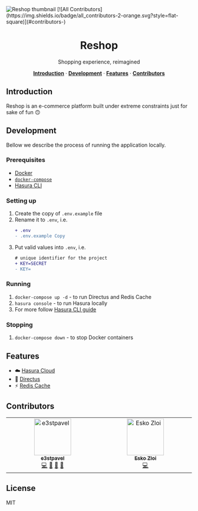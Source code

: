 <img alt="Reshop thumbnail" src="https://user-images.githubusercontent.com/70956582/234014121-5b877eb2-dd82-4ce6-9fdd-73f5ba4d80da.png">
<!-- ALL-CONTRIBUTORS-BADGE:START - Do not remove or modify this section -->
[![All Contributors](https://img.shields.io/badge/all_contributors-2-orange.svg?style=flat-square)](#contributors-)
<!-- ALL-CONTRIBUTORS-BADGE:END -->
<h1 align="center">Reshop</h3>

<p align="center">
  Shopping experience, reimagined
</p>

<p align="center">
  <a href="#introduction"><strong>Introduction</strong></a> ·
  <a href="#development"><strong>Development</strong></a> ·
  <a href="#features"><strong>Features</strong></a> ·
  <a href="#contributors"><strong>Contributors</strong></a>
</p>

## Introduction

Reshop is an e-commerce platform built under extreme constraints just for sake of fun :upside_down_face:

## Development

Bellow we describe the process of running the application locally.

### Prerequisites
 - [Docker](https://www.docker.com/)
 - [`docker-compose`](https://docs.docker.com/compose/)
 - [Hasura CLI](https://github.com/hasura/graphql-engine/releases)

### Setting up
1. Create the copy of `.env.example` file
1. Rename it to `.env`, i.e.
    ```diff
    + .env
    - .env.example Copy
    ```
1. Put valid values into `.env`, i.e.
    ```diff
    # unique identifier for the project
    + KEY=SECRET
    - KEY= 
    ```

### Running
1. `docker-compose up -d` - to run Directus and Redis Cache
1. `hasura console` - to run Hasura locally
1. For more follow [Hasura CLI guide](https://hasura.io/docs/latest/hasura-cli/commands/index/)

### Stopping
1. `docker-compose down` - to stop Docker containers

## Features
- :cloud: [Hasura Cloud](https://hasura.io/)
- :rabbit2: [Directus](https://directus.io/)
- :zap: [Redis Cache](https://redis.io/)

## Contributors

<!-- ALL-CONTRIBUTORS-LIST:START - Do not remove or modify this section -->
<!-- prettier-ignore-start -->
<!-- markdownlint-disable -->
<table>
  <tbody>
    <tr>
      <td align="center" valign="top" width="14.28%"><a href="https://github.com/e3stpavel"><img src="https://avatars.githubusercontent.com/u/70956582?v=4?s=100" width="100px;" alt="e3stpavel"/><br /><sub><b>e3stpavel</b></sub></a><br /><a href="https://github.com/bruxemburg/reshop/commits?author=e3stpavel" title="Code">💻</a> <a href="https://github.com/bruxemburg/reshop/commits?author=e3stpavel" title="Documentation">📖</a> <a href="https://github.com/bruxemburg/reshop/issues?q=author%3Ae3stpavel" title="Bug reports">🐛</a> <a href="#design-e3stpavel" title="Design">🎨</a></td>
      <td align="center" valign="top" width="14.28%"><a href="https://github.com/eskozloi"><img src="https://avatars.githubusercontent.com/u/72350904?v=4?s=100" width="100px;" alt="Esko Zloi"/><br /><sub><b>Esko Zloi</b></sub></a><br /><a href="https://github.com/bruxemburg/reshop/commits?author=eskozloi" title="Code">💻</a></td>
    </tr>
  </tbody>
</table>

<!-- markdownlint-restore -->
<!-- prettier-ignore-end -->

<!-- ALL-CONTRIBUTORS-LIST:END -->
<!-- prettier-ignore-start -->
<!-- markdownlint-disable -->

<!-- markdownlint-restore -->
<!-- prettier-ignore-end -->

<!-- ALL-CONTRIBUTORS-LIST:END -->

## License
MIT
